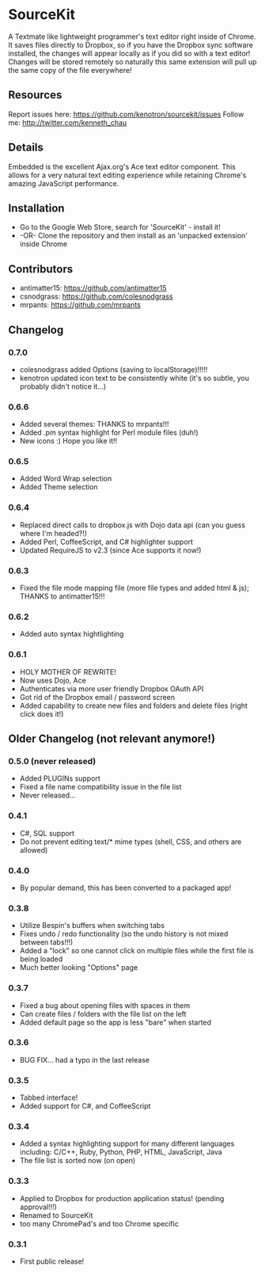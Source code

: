 SourceKit
=========
A Textmate like lightweight programmer's text editor right inside of Chrome. It saves files directly to Dropbox, so if you have the Dropbox sync software installed, the changes will appear locally as if you did so with a text editor! Changes will be stored remotely so naturally this same extension will pull up the same copy of the file everywhere!

Resources
---------
Report issues here: https://github.com/kenotron/sourcekit/issues
Follow me: http://twitter.com/kenneth_chau

Details
-------
Embedded is the excellent Ajax.org's Ace text editor component. This allows for a very natural text editing experience while retaining Chrome's amazing JavaScript performance.

Installation
------------
* Go to the Google Web Store, search for 'SourceKit' - install it!
* -OR- Clone the repository and then install as an 'unpacked extension' inside Chrome

Contributors
------------
* antimatter15: https://github.com/antimatter15
* csnodgrass: https://github.com/colesnodgrass
* mrpants: https://github.com/mrpants

Changelog
---------
### 0.7.0 ###
* colesnodgrass added Options (saving to localStorage)!!!!!
* kenotron updated icon text to be consistently white (it's so subtle, you probably didn't notice it...)

### 0.6.6 ###
* Added several themes: THANKS to mrpants!!!
* Added .pm syntax highlight for Perl module files (duh!)
* New icons :) Hope you like it!!

### 0.6.5 ###
* Added Word Wrap selection
* Added Theme selection

### 0.6.4 ###
* Replaced direct calls to dropbox.js with Dojo data api (can you guess where I'm headed?!)
* Added Perl, CoffeeScript, and C# highlighter support
* Updated RequireJS to v2.3 (since Ace supports it now!)

### 0.6.3 ###
* Fixed the file mode mapping file (more file types and added html & js); THANKS to antimatter15!!! 

### 0.6.2 ###
* Added auto syntax hightlighting

### 0.6.1 ###
* HOLY MOTHER OF REWRITE!
* Now uses Dojo, Ace
* Authenticates via more user friendly Dropbox OAuth API
* Got rid of the Dropbox email / password screen
* Added capability to create new files and folders and delete files (right click does it!)

Older Changelog (not relevant anymore!)
---------------------------------------
### 0.5.0 (never released) ###
* Added PLUGINs support
* Fixed a file name compatibility issue in the file list
* Never released...

### 0.4.1 ###
* C#, SQL support
* Do not prevent editing text/* mime types (shell, CSS, and others are allowed)

### 0.4.0 ###
* By popular demand, this has been converted to a packaged app!

### 0.3.8 ###
* Utilize Bespin's buffers when switching tabs
* Fixes undo / redo functionality (so the undo history is not mixed between tabs!!!)
* Added a "lock" so one cannot click on multiple files while the first file is being loaded
* Much better looking "Options" page

### 0.3.7 ###
* Fixed a bug about opening files with spaces in them
* Can create files / folders with the file list on the left
* Added default page so the app is less "bare" when started

### 0.3.6 ###
* BUG FIX... had a typo in the last release

### 0.3.5 ###
* Tabbed interface!
* Added support for C#, and CoffeeScript

### 0.3.4 ###
* Added a syntax highlighting support for many different languages including: C/C++, Ruby, Python, PHP, HTML, JavaScript, Java
* The file list is sorted now (on open)

### 0.3.3 ###
* Applied to Dropbox for production application status! (pending approval!!!)
* Renamed to SourceKit
* too many ChromePad's and too Chrome specific

### 0.3.1 ###
* First public release!